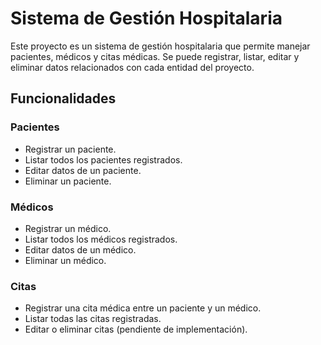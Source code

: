 # Sistema de Gestión Hospitalaria

Este proyecto es un sistema de gestión hospitalaria que permite manejar pacientes, médicos y citas médicas. Se puede registrar, listar, editar y eliminar datos relacionados con cada entidad del proyecto.

## Funcionalidades

### Pacientes
- Registrar un paciente.
- Listar todos los pacientes registrados.
- Editar datos de un paciente.
- Eliminar un paciente.

### Médicos
- Registrar un médico.
- Listar todos los médicos registrados.
- Editar datos de un médico.
- Eliminar un médico.

### Citas
- Registrar una cita médica entre un paciente y un médico.
- Listar todas las citas registradas.
- Editar o eliminar citas (pendiente de implementación).
